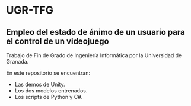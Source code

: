 # UGR-TFG
## Empleo del estado de ánimo de un usuario para el control de un videojuego

Trabajo de Fin de Grado de Ingeniería Informática por la Universidad de Granada.

En este repositorio se encuentran:

- Las demos de Unity.
- Los dos modelos entrenados.
- Los scripts de Python y C#.
